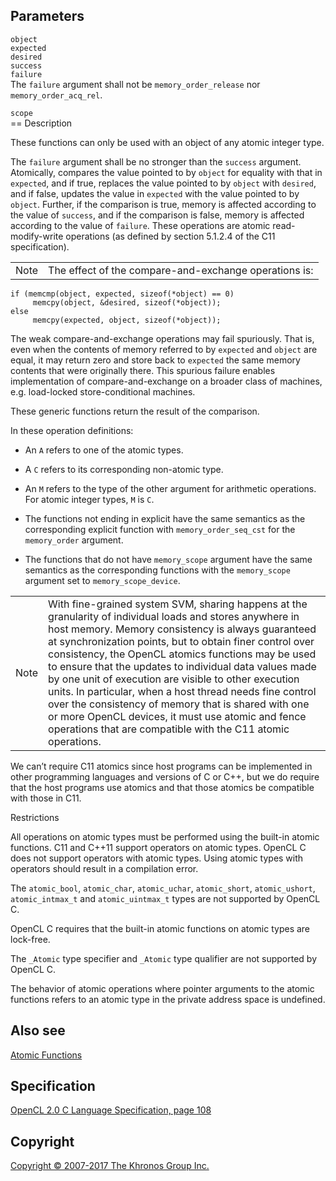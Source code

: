 
## Parameters

`object`  
`expected`  
`desired`  
`success`  
`failure`  
The `failure` argument shall not be `memory_order_release` nor
`memory_order_acq_rel`.

`scope`  
== Description

These functions can only be used with an object of any atomic integer
type.

The `failure` argument shall be no stronger than the `success` argument.
Atomically, compares the value pointed to by `object` for equality with
that in `expected`, and if true, replaces the value pointed to by
`object` with `desired`, and if false, updates the value in `expected`
with the value pointed to by `object`. Further, if the comparison is
true, memory is affected according to the value of `success`, and if the
comparison is false, memory is affected according to the value of
`failure`. These operations are atomic read-modify-write operations (as
defined by section 5.1.2.4 of the C11 specification).

|   |   |
---|---|
|  Note                              |  The effect of the                   compare-and-exchange operations     is:                               |

    if (memcmp(object, expected, sizeof(*object) == 0)
         memcpy(object, &desired, sizeof(*object));
    else
         memcpy(expected, object, sizeof(*object));

The weak compare-and-exchange operations may fail spuriously. That is,
even when the contents of memory referred to by `expected` and `object`
are equal, it may return zero and store back to `expected` the same
memory contents that were originally there. This spurious failure
enables implementation of compare-and-exchange on a broader class of
machines, e.g. load-locked store-conditional machines.

These generic functions return the result of the comparison.

In these operation definitions:

-   An `A` refers to one of the atomic types.

-   A `C` refers to its corresponding non-atomic type.

-   An `M` refers to the type of the other argument for arithmetic
    operations. For atomic integer types, `M` is `C`.

-   The functions not ending in explicit have the same semantics as the
    corresponding explicit function with `memory_order_seq_cst` for the
    `memory_order` argument.

-   The functions that do not have `memory_scope` argument have the same
    semantics as the corresponding functions with the `memory_scope`
    argument set to `memory_scope_device`.

|   |   |
---|---|
|  Note                              |  With fine-grained system SVM,       sharing happens at the              granularity of individual loads     and stores anywhere in host         memory. Memory consistency is       always guaranteed at                synchronization points, but to      obtain finer control over           consistency, the OpenCL atomics     functions may be used to ensure     that the updates to individual      data values made by one unit of     execution are visible to other      execution units. In particular,     when a host thread needs fine       control over the consistency of     memory that is shared with one or   more OpenCL devices, it must use    atomic and fence operations that    are compatible with the C11         atomic operations.                |

We can’t require C11 atomics since host programs can be implemented in
other programming languages and versions of C or C++, but we do require
that the host programs use atomics and that those atomics be compatible
with those in C11.

Restrictions

All operations on atomic types must be performed using the built-in
atomic functions. C11 and C++11 support operators on atomic types.
OpenCL C does not support operators with atomic types. Using atomic
types with operators should result in a compilation error.

The `atomic_bool`, `atomic_char`, `atomic_uchar`, `atomic_short`,
`atomic_ushort`, `atomic_intmax_t` and `atomic_uintmax_t` types are not
supported by OpenCL C.

OpenCL C requires that the built-in atomic functions on atomic types are
lock-free.

The `_Atomic` type specifier and `_Atomic` type qualifier are not
supported by OpenCL C.

The behavior of atomic operations where pointer arguments to the atomic
functions refers to an atomic type in the private address space is
undefined.

## Also see

[Atomic Functions](atomicFunctions.html)

## Specification

[OpenCL 2.0 C Language Specification, page
108](https://www.khronos.org/registry/cl/specs/opencl-2.0-openclc.pdf#page=108)

## Copyright

[Copyright © 2007-2017 The Khronos Group Inc.](copyright.html)
